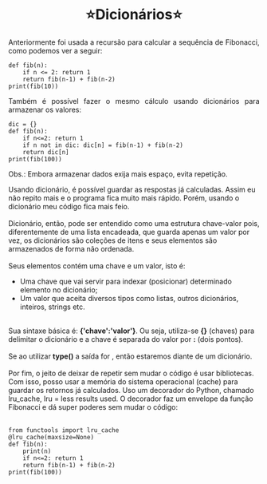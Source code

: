 <h1 align="center">⭐Dicionários⭐</h1>

<p align="justify">Anteriormente foi usada a recursão para calcular a sequência de Fibonacci, como podemos ver a seguir:</p>

```
def fib(n):
    if n <= 2: return 1
    return fib(n-1) + fib(n-2)
print(fib(10))
```

<p align="justify">Também é possível fazer o mesmo cálculo usando dicionários para armazenar os valores:</p>

```
dic = {}
def fib(n):
    if n<=2: return 1
    if n not in dic: dic[n] = fib(n-1) + fib(n-2)
    return dic[n]
print(fib(100))
```

<p align="justify">Obs.: Embora armazenar dados exija mais espaço, evita repetição.<br>

Usando dicionário, é possível guardar as respostas já calculadas. Assim eu não repito mais e o programa fica muito mais rápido. Porém, usando o dicionário meu código fica mais feio.<br>
<br>
Dicionário, então, pode ser entendido como uma estrutura chave-valor pois, diferentemente de uma lista encadeada, que guarda apenas um valor por vez, os dicionários são coleções de itens e seus elementos são armazenados de forma não ordenada.<br>
<br>
Seus elementos contém uma chave e um valor, isto é:<br>
- Uma chave que vai servir para indexar (posicionar) determinado elemento no dicionário;<br>
- Um valor que aceita diversos tipos como listas, outros dicionários, inteiros, strings etc.
<br>
Sua sintaxe básica é: <b>{'chave':'valor'}</b>. Ou seja, utiliza-se <b>{}</b> (chaves) para delimitar o dicionário e a chave é separada do valor por <b>:</b> (dois pontos).<br>
<br>
Se ao utilizar <b>type()</b> a saída for <b><class 'dict'></b>, então estaremos diante de um dicionário.<br>
<br>
Por fim, o jeito de deixar de repetir sem mudar o código é usar bibliotecas. Com isso, posso usar a memória do sistema operacional (cache) para guardar os retornos já calculados. Uso um decorador do Python, chamado lru_cache, lru = less results used. O decorador faz um envelope da função Fibonacci e dá super poderes sem mudar o código:<br>
<br>

```
from functools import lru_cache
@lru_cache(maxsize=None)
def fib(n):
    print(n)
    if n<=2: return 1
    return fib(n-1) + fib(n-2)
print(fib(100))
```
